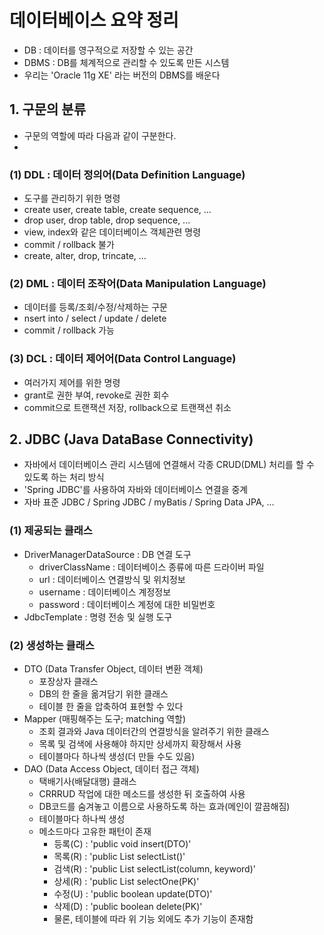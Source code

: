 
# 데이터베이스 요약 정리
- DB : 데이터를 영구적으로 저장할 수 있는 공간
- DBMS : DB를 체계적으로 관리할 수 있도록 만든 시스템
- 우리는 'Oracle 11g XE' 라는 버전의 DBMS를 배운다


## 1. 구문의 분류
- 구문의 역할에 따라 다음과 같이 구분한다.
- 
### (1) DDL : 데이터 정의어(Data Definition Language)
- 도구를 관리하기 위한 명령
- create user, create table, create sequence, ...
- drop user, drop table, drop sequence, ...
- view, index와 같은 데이터베이스 객체관련 명령
- commit / rollback 불가
- create, alter, drop, trincate, ...

### (2) DML : 데이터 조작어(Data Manipulation Language)
- 데이터를 등록/조회/수정/삭제하는 구문
- nsert into / select / update / delete
- commit / rollback 가능

### (3) DCL : 데이터 제어어(Data Control Language)
- 여러가지 제어를 위한 명령
- grant로 권한 부여, revoke로 권한 회수
- commit으로 트랜잭션 저장, rollback으로 트랜잭션 취소


## 2. JDBC (Java DataBase Connectivity)
- 자바에서 데이터베이스 관리 시스템에 연결해서 각종 CRUD(DML) 처리를 할 수 있도록 하는 처리 방식
- 'Spring JDBC'를 사용하여 자바와 데이터베이스 연결을 중계
- 자바 표준 JDBC / Spring JDBC / myBatis / Spring Data JPA, ...

### (1) 제공되는 클래스
- DriverManagerDataSource : DB 연결 도구
  - driverClassName : 데이터베이스 종류에 따른 드라이버 파일
  - url : 데이터베이스 연결방식 및 위치정보
  - username : 데이터베이스 계정정보
  - password : 데이터베이스 계정에 대한 비밀번호
- JdbcTemplate : 명령 전송 및 실행 도구

### (2) 생성하는 클래스
- DTO (Data Transfer Object, 데이터 변환 객체)
  - 포장상자 클래스
  - DB의 한 줄을 옮겨담기 위한 클래스
  - 테이블 한 줄을 압축하여 표현할 수 있다
- Mapper (매핑해주는 도구; matching 역할)
  - 조회 결과와 Java 데이터간의 연결방식을 알려주기 위한 클래스
  - 목록 및 검색에 사용해야 하지만 상세까지 확장해서 사용
  - 테이블마다 하나씩 생성(더 만들 수도 있음)
- DAO (Data Access Object, 데이터 접근 객체)
  - 택배기사(배달대행) 클래스
  - CRRRUD 작업에 대한 메소드를 생성한 뒤 호출하여 사용
  - DB코드를 숨겨놓고 이름으로 사용하도록 하는 효과(메인이 깔끔해짐)
  - 테이블마다 하나씩 생성
  - 메소드마다 고유한 패턴이 존재
    - 등록(C) : 'public void insert(DTO)'
    - 목록(R) : 'public List<DTO> selectList()'
    - 검색(R) : 'public List<DTO> selectList(column, keyword)'
    - 상세(R) : 'public List<DTO> selectOne(PK)'
    - 수정(U) : 'public boolean update(DTO)'
    - 삭제(D) : 'public boolean delete(PK)'
    - 물론, 테이블에 따라 위 기능 외에도 추가 기능이 존재함









